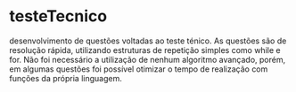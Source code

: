 # testeTecnico
desenvolvimento de questões voltadas ao teste ténico.
As questões são de resolução rápida, utilizando estruturas de repetição simples como while e for. Não foi necessário a utilização de nenhum algoritmo avançado, porém, em algumas questões foi possível otimizar o tempo de realização com funções da própria linguagem.
